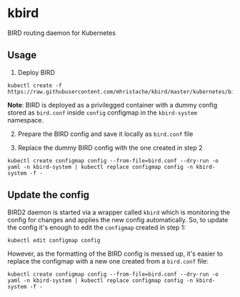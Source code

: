 # kbird

BIRD routing daemon for Kubernetes

## Usage

1. Deploy BIRD

```
kubectl create -f https://raw.githubusercontent.com/mhristache/kbird/master/kubernetes/bird.yaml
```

**Note**: BIRD is deployed as a privilegged container with a dummy config stored as `bird.conf` inside `config` configmap in the `kbird-system` namespace.


2. Prepare the BIRD config and save it locally as `bird.conf` file

3. Replace the dummy BIRD config with the one created in step 2

```
kubectl create configmap config --from-file=bird.conf --dry-run -o yaml -n kbird-system | kubectl replace configmap config -n kbird-system -f -
```

## Update the config

BIRD2 daemon is started via a wrapper called `kbird` which is monitoring the config for changes and applies the new config automatically. 
So, to update the config it's enough to edit the `configmap` created in step 1:

```
kubectl edit configmap config
```

However, as the formatting of the BIRD config is messed up, it's easier to replace the configmap with a new one created from a `bird.conf` file:

```
kubectl create configmap config --from-file=bird.conf --dry-run -o yaml -n kbird-system | kubectl replace configmap config -n kbird-system -f -
```
